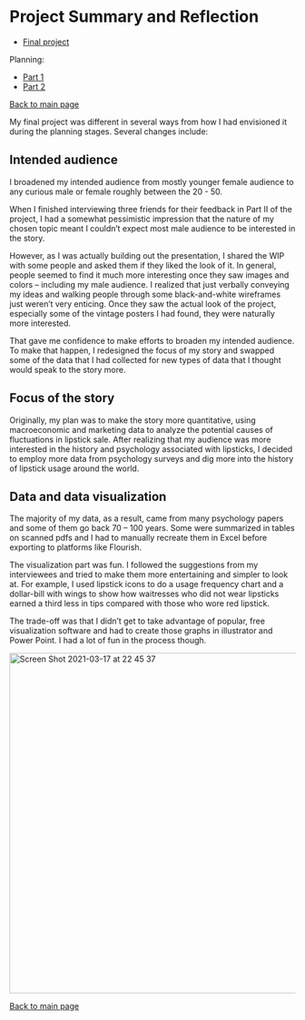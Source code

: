# Project Summary and Reflection

* [Final project](https://carnegiemellon.shorthandstories.com/lipstick--the-defier-of-tough-times-/index.html)

Planning:
* [Part 1](final_project_part1.md)
* [Part 2](final_project_part2.md)

[Back to main page](README.md)

My final project was different in several ways from how I had envisioned it during the planning stages. Several changes include:

## Intended audience

I broadened my intended audience from mostly younger female audience to any curious male or female roughly between the 20 - 50. 

When I finished interviewing three friends for their feedback in Part II of the project, I had a somewhat pessimistic impression that the nature of my chosen topic meant I couldn’t expect most male audience to be interested in the story. 

However, as I was actually building out the presentation, I shared the WIP with some people and asked them if they liked the look of it. In general, people seemed to find it much more interesting once they saw images and colors – including my male audience. I realized that just verbally conveying my ideas and walking people through some black-and-white wireframes just weren’t very enticing. Once they saw the actual look of the project, especially some of the vintage posters I had found, they were naturally more interested.

That gave me confidence to make efforts to broaden my intended audience. To make that happen, I redesigned the focus of my story and swapped some of the data that I had collected for new types of data that I thought would speak to the story more.

## Focus of the story

Originally, my plan was to make the story more quantitative, using macroeconomic and marketing data to analyze the potential causes of fluctuations in lipstick sale. After realizing that my audience was more interested in the history and psychology associated with lipsticks, I decided to employ more data from psychology surveys and dig more into the history of lipstick usage around the world.

## Data and data visualization   

The majority of my data, as a result, came from many psychology papers and some of them go back 70 – 100 years. Some were summarized in tables on scanned pdfs and I had to manually recreate them in Excel before exporting to platforms like Flourish.

The visualization part was fun. I followed the suggestions from my interviewees and tried to make them more entertaining and simpler to look at. For example, I used lipstick icons to do a usage frequency chart and a dollar-bill with wings to show how waitresses who did not wear lipsticks earned a third less in tips compared with those who wore red lipstick. 

The trade-off was that I didn’t get to take advantage of popular, free visualization software and had to create those graphs in illustrator and Power Point. I had a lot of fun in the process though.

<img width="600" alt="Screen Shot 2021-03-17 at 22 45 37" src="https://user-images.githubusercontent.com/78333023/111565906-91f97b80-8772-11eb-8783-7392817fbb5e.png">

[Back to main page](README.md)
